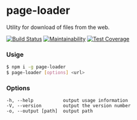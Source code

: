 # page-loader
Utility for download of files from the web.

[![Build Status](https://travis-ci.org/Rabinzon/page-loader.svg?branch=master)](https://travis-ci.org/Rabinzon/page-loader)
[![Maintainability](https://api.codeclimate.com/v1/badges/d9cb0a9e700097d2898b/maintainability)](https://codeclimate.com/github/Rabinzon/page-loader/maintainability)
[![Test Coverage](https://api.codeclimate.com/v1/badges/d9cb0a9e700097d2898b/test_coverage)](https://codeclimate.com/github/Rabinzon/page-loader/test_coverage)
### Usige
```sh
$ npm i -g page-loader
$ page-loader [options] <url>
```

### Options
```
-h, --help           output usage information
-V, --version        output the version number
-o, --output [path]  output path
```
